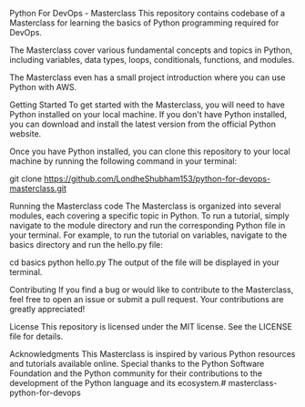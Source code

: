 Python For DevOps - Masterclass
This repository contains codebase of a Masterclass for learning the basics of Python programming required for DevOps.

The Masterclass cover various fundamental concepts and topics in Python, including variables, data types, loops, conditionals, functions, and modules.

The Masterclass even has a small project introduction where you can use Python with AWS.

Getting Started
To get started with the Masterclass, you will need to have Python installed on your local machine. If you don't have Python installed, you can download and install the latest version from the official Python website.

Once you have Python installed, you can clone this repository to your local machine by running the following command in your terminal:

git clone https://github.com/LondheShubham153/python-for-devops-masterclass.git

Running the Masterclass code
The Masterclass is organized into several modules, each covering a specific topic in Python. To run a tutorial, simply navigate to the module directory and run the corresponding Python file in your terminal. For example, to run the tutorial on variables, navigate to the basics directory and run the hello.py file:

cd basics
python hello.py
The output of the file will be displayed in your terminal.

Contributing
If you find a bug or would like to contribute to the Masterclass, feel free to open an issue or submit a pull request. Your contributions are greatly appreciated!

License
This repository is licensed under the MIT license. See the LICENSE file for details.

Acknowledgments
This Masterclass is inspired by various Python resources and tutorials available online. Special thanks to the Python Software Foundation and the Python community for their contributions to the development of the Python language and its ecosystem.# masterclass-python-for-devops
